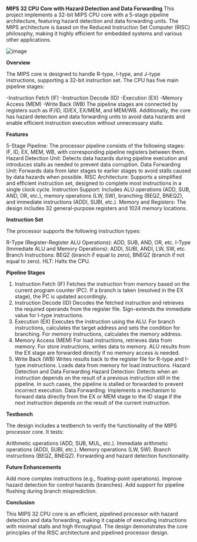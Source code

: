 **MIPS 32 CPU Core with Hazard Detection and Data Forwarding**
This project implements a 32-bit MIPS CPU core with a 5-stage pipeline architecture, featuring hazard detection and data forwarding units. The MIPS architecture is based on the Reduced Instruction Set Computer (RISC) philosophy, making it highly efficient for embedded systems and various other applications.

![image](https://github.com/user-attachments/assets/8be6a511-17ba-4531-992e-c04a6e1c226c)


**Overview**

The MIPS core is designed to handle R-type, I-type, and J-type instructions, supporting a 32-bit instruction set. The CPU has five main pipeline stages:

-Instruction Fetch (IF)
-Instruction Decode (ID)
-Execution (EX)
-Memory Access (MEM)
-Write Back (WB)
The pipeline stages are connected by registers such as IF/ID, ID/EX, EX/MEM, and MEM/WB. Additionally, the core has hazard detection and data forwarding units to avoid data hazards and enable efficient instruction execution without unnecessary stalls.

**Features**

5-Stage Pipeline: The processor pipeline consists of the following stages: IF, ID, EX, MEM, WB, with corresponding pipeline registers between them.
Hazard Detection Unit: Detects data hazards during pipeline execution and introduces stalls as needed to prevent data corruption.
Data Forwarding Unit: Forwards data from later stages to earlier stages to avoid stalls caused by data hazards when possible.
RISC Architecture: Supports a simplified and efficient instruction set, designed to complete most instructions in a single clock cycle.
Instruction Support: Includes ALU operations (ADD, SUB, AND, OR, etc.), memory operations (LW, SW), branching (BEQZ, BNEQZ), and immediate instructions (ADDI, SUBI, etc.).
Memory and Registers: The design includes 32 general-purpose registers and 1024 memory locations.

**Instruction Set**

The processor supports the following instruction types:

R-Type (Register-Register ALU Operations): ADD, SUB, AND, OR, etc.
I-Type (Immediate ALU and Memory Operations): ADDI, SUBI, ANDI, LW, SW, etc.
Branch Instructions: BEQZ (branch if equal to zero), BNEQZ (branch if not equal to zero).
HLT: Halts the CPU.

**Pipeline Stages**

1. Instruction Fetch (IF)
Fetches the instruction from memory based on the current program counter (PC).
If a branch is taken (resolved in the EX stage), the PC is updated accordingly.
2. Instruction Decode (ID)
Decodes the fetched instruction and retrieves the required operands from the register file.
Sign-extends the immediate value for I-type instructions.
3. Execution (EX)
Executes the instruction using the ALU.
For branch instructions, calculates the target address and sets the condition for branching.
For memory instructions, calculates the memory address.
4. Memory Access (MEM)
For load instructions, retrieves data from memory.
For store instructions, writes data to memory.
ALU results from the EX stage are forwarded directly if no memory access is needed.
5. Write Back (WB)
Writes results back to the register file for R-type and I-type instructions.
Loads data from memory for load instructions.
Hazard Detection and Data Forwarding
Hazard Detection: Detects when an instruction depends on the result of a previous instruction still in the pipeline. In such cases, the pipeline is stalled or forwarded to prevent incorrect execution.
Data Forwarding: Implements a mechanism to forward data directly from the EX or MEM stage to the ID stage if the next instruction depends on the result of the current instruction.


**Testbench**

The design includes a testbench to verify the functionality of the MIPS processor core. It tests:

Arithmetic operations (ADD, SUB, MUL, etc.).
Immediate arithmetic operations (ADDI, SUBI, etc.).
Memory operations (LW, SW).
Branch instructions (BEQZ, BNEQZ).
Forwarding and hazard detection functionality.


**Future Enhancements**

Add more complex instructions (e.g., floating-point operations).
Improve hazard detection for control hazards (branches).
Add support for pipeline flushing during branch misprediction.


**Conclusion**

This MIPS 32 CPU core is an efficient, pipelined processor with hazard detection and data forwarding, making it capable of executing instructions with minimal stalls and high throughput. The design demonstrates the core principles of the RISC architecture and pipelined processor design.
